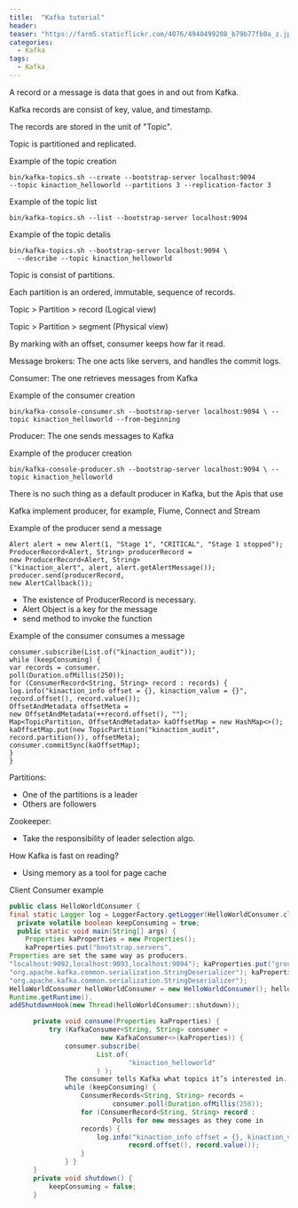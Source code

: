 ```yaml
---
title:  "Kafka tutorial"
header:
teaser: "https://farm5.staticflickr.com/4076/4940499208_b79b77fb0a_z.jpg"
categories:
  - Kafka
tags:
  - Kafka
---
```



A record or a message is data that goes in and out from Kafka.

Kafka records are consist of key, value, and timestamp.

The records are stored in the unit of "Topic".

Topic is partitioned and replicated.

Example of the topic creation

```
bin/kafka-topics.sh --create --bootstrap-server localhost:9094
--topic kinaction_helloworld --partitions 3 --replication-factor 3
```

Example of the topic list

```
bin/kafka-topics.sh --list --bootstrap-server localhost:9094
```

Example of the topic detalis

```
bin/kafka-topics.sh --bootstrap-server localhost:9094 \
  --describe --topic kinaction_helloworld
```

Topic is consist of partitions.

Each partition is an ordered, immutable, sequence of records.

Topic > Partition > record (Logical view)

Topic > Partition > segment (Physical view)

By marking with an offset, consumer keeps how far it read.

Message brokers: The one acts like servers, and handles the commit logs.

Consumer: The one retrieves messages from Kafka

Example of the consumer creation

```
bin/kafka-console-consumer.sh --bootstrap-server localhost:9094 \ --topic kinaction_helloworld --from-beginning
```
Producer: The one sends messages to Kafka

Example of the producer creation

```
bin/kafka-console-producer.sh --bootstrap-server localhost:9094 \ --topic kinaction_helloworld
```

There is no such thing as a default producer in Kafka, but the Apis that use

Kafka implement producer, for example, Flume, Connect and Stream

Example of the producer send a message
```
Alert alert = new Alert(1, "Stage 1", "CRITICAL", "Stage 1 stopped");
ProducerRecord<Alert, String> producerRecord =
new ProducerRecord<Alert, String>
("kinaction_alert", alert, alert.getAlertMessage());
producer.send(producerRecord,
new AlertCallback());   
```

- The existence of ProducerRecord is necessary.
- Alert Object is a key for the message
- send method to invoke the function

Example of the consumer consumes a message

```
consumer.subscribe(List.of("kinaction_audit"));
while (keepConsuming) {
var records = consumer.
poll(Duration.ofMillis(250));
for (ConsumerRecord<String, String> record : records) {
log.info("kinaction_info offset = {}, kinaction_value = {}",
record.offset(), record.value());
OffsetAndMetadata offsetMeta =
new OffsetAndMetadata(++record.offset(), "");
Map<TopicPartition, OffsetAndMetadata> kaOffsetMap = new HashMap<>();
kaOffsetMap.put(new TopicPartition("kinaction_audit",
record.partition()), offsetMeta);
consumer.commitSync(kaOffsetMap);
}
}
```

Partitions:

 - One of the partitions is a leader
 - Others are followers

Zookeeper:

 - Take the responsibility of leader selection algo.

How Kafka is fast on reading?
 - Using memory as a tool for page cache

Client Consumer example
```java
public class HelloWorldConsumer {
final static Logger log = LoggerFactory.getLogger(HelloWorldConsumer.class);
  private volatile boolean keepConsuming = true;
  public static void main(String[] args) {
    Properties kaProperties = new Properties();
    kaProperties.put("bootstrap.servers",
Properties are set the same way as producers.
"localhost:9092,localhost:9093,localhost:9094"); kaProperties.put("group.id", "kinaction_helloconsumer"); kaProperties.put("enable.auto.commit", "true"); kaProperties.put("auto.commit.interval.ms", "1000"); kaProperties.put("key.deserializer",
"org.apache.kafka.common.serialization.StringDeserializer"); kaProperties.put("value.deserializer",
"org.apache.kafka.common.serialization.StringDeserializer");
HelloWorldConsumer helloWorldConsumer = new HelloWorldConsumer(); helloWorldConsumer.consume(kaProperties);
Runtime.getRuntime().
addShutdownHook(new Thread(helloWorldConsumer::shutdown));

      private void consume(Properties kaProperties) {
          try (KafkaConsumer<String, String> consumer =
                       new KafkaConsumer<>(kaProperties)) {
              consumer.subscribe(
                      List.of(
                              "kinaction_helloworld"
                      ) );
              The consumer tells Kafka what topics it’s interested in.
              while (keepConsuming) {
                  ConsumerRecords<String, String> records =
                          consumer.poll(Duration.ofMillis(250));
                  for (ConsumerRecord<String, String> record :
                          Polls for new messages as they come in
                  records) {
                      log.info("kinaction_info offset = {}, kinaction_value = {}",
                              record.offset(), record.value());
                  }
              } }
      }
      private void shutdown() {
          keepConsuming = false;
      }
```
